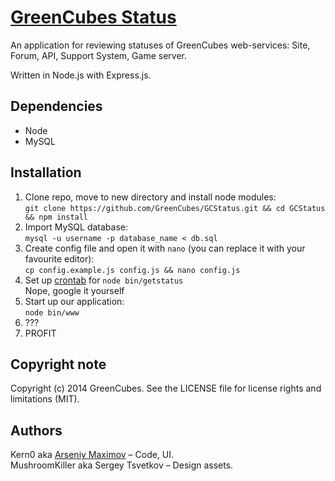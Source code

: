 [GreenCubes Status](http://status.greencubes.org)
========

An application for reviewing statuses of GreenCubes web-services: Site, Forum, API, Support System, Game server.

Written in Node.js with Express.js.

## Dependencies
* Node
* MySQL

## Installation
1. Clone repo, move to new directory and install node modules: <br>
```git clone https://github.com/GreenCubes/GCStatus.git && cd GCStatus && npm install``` 
2. Import MySQL database: <br>
```mysql -u username -p database_name < db.sql```
3. Create config file and open it with ```nano``` (you can replace it with your favourite editor): <br>
```cp config.example.js config.js && nano config.js```
4. Set up [crontab](https://en.wikipedia.org/wiki/Cron) for ```node bin/getstatus``` <br>
Nope, google it yourself
5. Start up our application: <br>
```node bin/www```
6. ???
7. PROFIT

## Copyright note
Copyright (c) 2014 GreenCubes. See the LICENSE file for license rights and limitations (MIT).

## Authors
Kern0 aka [Arseniy Maximov](http://kern0.ru) – Code, UI.<br>
MushroomKiller aka Sergey Tsvetkov – Design assets.